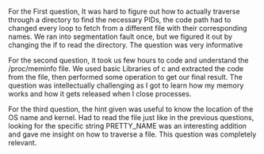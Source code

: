 For the First question, It was hard to figure out how to actually traverse through a directory to find the necessary PIDs, the code path had to changed every loop to fetch from a 
different file with their corresponding names. We ran into segmentation fault once, but we figured it out by changing the if to read the directory. The question was very informative

For the second question, it took us few hours to code and understand the /proc/meminfo file. We used basic Libraries of c and extracted the code from the file, then performed 
some operation to get our final result. The question was intellectually challenging as I got to learn how my memory works and how it gets released when I close processes.

For the third question, the hint given was useful to know the location of the OS name and kernel. Had to read the file just like in the previous questions, looking for the specific 
string PRETTY_NAME was an interesting addition and gave me insight on how to traverse a file. This question was completely relevant.